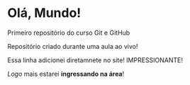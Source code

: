 # Olá, Mundo!
 Primeiro repositório do curso Git e GitHub

 Repositório criado durante uma aula ao vivo!
 
 Essa linha adicionei diretamnete no site! IMPRESSIONANTE!
 
 *Logo* mais estarei **ingressando na área**!

